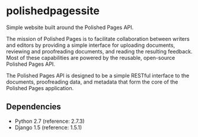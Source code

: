 polishedpagessite
=================

Simple website built around the Polished Pages API.

The mission of Polished Pages is to facilitate collaboration between writers
and editors by providing a simple interface for uploading documents, reviewing
and proofreading documents, and reading the resulting feedback. Most of these
capabilities are powered by the reusable, open-source Polished Pages API.

The Polished Pages API is designed to be a simple RESTful interface to the
documents, proofreading data, and metadata that form the core of the Polished
Pages application.

Dependencies
------------

  * Python 2.7 (reference: 2.7.3)
  * Django 1.5 (reference: 1.5.1)
